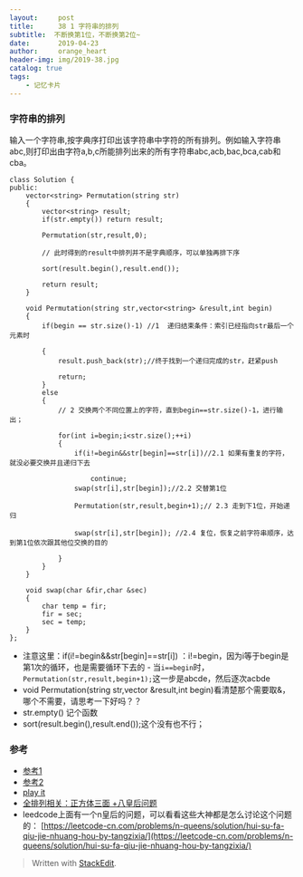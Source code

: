 ```yaml
---
layout:     post
title:      38 1 字符串的排列
subtitle:  不断换第1位，不断换第2位~
date:       2019-04-23
author:     orange_heart
header-img: img/2019-38.jpg
catalog: true
tags:
    - 记忆卡片
---
```


### 字符串的排列

输入一个字符串,按字典序打印出该字符串中字符的所有排列。例如输入字符串abc,则打印出由字符a,b,c所能排列出来的所有字符串abc,acb,bac,bca,cab和cba。


```objc
class Solution {
public:
    vector<string> Permutation(string str)
    {
        vector<string> result;
        if(str.empty()) return result;
         
        Permutation(str,result,0);
         
        // 此时得到的result中排列并不是字典顺序，可以单独再排下序  
        
        sort(result.begin(),result.end());
         
        return result;
    }
     
    void Permutation(string str,vector<string> &result,int begin)
    {
        if(begin == str.size()-1) //1  递归结束条件：索引已经指向str最后一个元素时  
        
        {
            result.push_back(str);//终于找到一个递归完成的str，赶紧push  
            
            return;
        }
        else
        {
            // 2 交换两个不同位置上的字符，直到begin==str.size()-1，进行输出；  
            
            for(int i=begin;i<str.size();++i)
            {
                if(i!=begin&&str[begin]==str[i])//2.1 如果有重复的字符，就没必要交换并且递归下去  
                
                    continue;
                swap(str[i],str[begin]);//2.2 交替第1位  
                
                Permutation(str,result,begin+1);// 2.3 走到下1位，开始递归  
                
                swap(str[i],str[begin]); //2.4 复位，恢复之前字符串顺序，达到第1位依次跟其他位交换的目的  
                
            }
        }
    }
     
    void swap(char &fir,char &sec)
    {
        char temp = fir;
        fir = sec;
        sec = temp;
    }
};
```

 - 注意这里：if(i!=begin&&str[begin]==str[i]) ：i!=begin，因为i等于begin是第1次的循环，也是需要循环下去的
		 - 当`i==begin`时，`Permutation(str,result,begin+1);`这一步是abcde，然后逐次acbde
 - void Permutation(string str,vector<string> &result,int begin)看清楚那个需要取&，哪个不需要，请思考一下好吗？？
 - str.empty() 记个函数
 - sort(result.begin(),result.end());这个没有也不行；

### 参考

- [参考1](https://github.com/zhedahht/CodingInterviewChinese2)
- [参考2](https://github.com/gatieme/CodingInterviews)
- [play it](https://www.nowcoder.com/practice/fe6b651b66ae47d7acce78ffdd9a96c7?tpId=13&tqId=11180&tPage=2&rp=1&ru=/ta/coding-interviews&qru=/ta/coding-interviews/question-ranking)
- [全排列相关：正方体三面 +八皇后问题](https://blog.csdn.net/yanbao4070/article/details/80065853)
- leedcode上面有一个n皇后的问题，可以看看这些大神都是怎么讨论这个问题的：
[https://leetcode-cn.com/problems/n-queens/solution/hui-su-fa-qiu-jie-nhuang-hou-by-tangzixia/](https://leetcode-cn.com/problems/n-queens/solution/hui-su-fa-qiu-jie-nhuang-hou-by-tangzixia/)

> Written with [StackEdit](https://stackedit.io/).

<head>
    <script src="https://cdn.mathjax.org/mathjax/latest/MathJax.js?config=TeX-AMS-MML_HTMLorMML" type="text/javascript"></script>
    <script type="text/x-mathjax-config">
        MathJax.Hub.Config({
            tex2jax: {
            skipTags: ['script', 'noscript', 'style', 'textarea', 'pre'],
            inlineMath: [['$','$']]
            }
        });
    </script>
</head>
<!--stackedit_data:
eyJoaXN0b3J5IjpbMTU0MDU3NzIwNiwxNDU1NzkzMTQ3LC0yMj
Q4OTg4MDIsMTMxMDA3NzMwNSwtMzEzMTk0ODAyLDIwMzM3OTQy
MjcsLTE4MjMxODEyMl19
-->